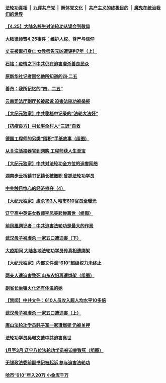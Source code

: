 ####  [法轮功真相](../../../../basic/blob/master/README.md?t=04260431) &nbsp;|&nbsp; [九评共产党](../../../../9ping.md/blob/master/README.md?t=04260431) &nbsp;|&nbsp; [解体党文化](../../../../jtdwh.md/blob/master/README.md?t=04260431)  &nbsp;|&nbsp; [共产主义的终极目的](../../../../gczydzjmd.md/blob/master/README.md?t=04260431) &nbsp;|&nbsp; [魔鬼在统治我们的世界](../../../../mgztzwmdsj.md/blob/master/README.md?t=04260431) 

#### [【4.25】大陆名校生对法轮功从误会到敬仰](../pages/prog424/a102831594.md?t=04260431) 

#### [大陆律师赞4.25事件：维护人权、尊严与信仰](../pages/prog424/a102831606.md?t=04260431) 

#### [丈夫被毒打身亡 女教师告元凶遭诬判7年（上）](../pages/prog424/a102831440.md?t=04260431) 

#### [石铭：疫情之下中共仍在迫害虐杀善良民众](../pages/prog424/a102830648.md?t=04260431) 

#### [原新华社记者回忆他所知道的四·二五](../pages/prog424/a102830638.md?t=04260431) 

#### [善舟：我所记忆的“四．二五”](../pages/prog424/a102830463.md?t=04260431) 

#### [云南司法厅副厅长被起诉 迫害法轮功被举报](../pages/prog424/a102829683.md?t=04260431) 

#### [【大纪元独家】中共秘档中记录的“法轮大法好”](../pages/prog424/a102829504.md?t=04260431) 

#### [【抗疫良方】村长率全村人“三退”自救](../pages/prog424/a102828955.md?t=04260431) 

#### [德国工程师的另类“囤积”手纸故事（组图）](../pages/prog424/a102828916.md?t=04260431) 

#### [从关注活摘器官到网购 工程师获人生至宝](../pages/prog424/a102827937.md?t=04260431) 

#### [【大纪元独家】中共对法轮功全方位的迫害网络](../pages/prog424/a102827409.md?t=04260431) 

#### [湖南步云桥镇书记镇长被撤职 曾抓法轮功学员](../pages/prog424/a102825980.md?t=04260431) 

#### [中共触目惊心的经济掠夺（4）](../pages/prog424/a102825767.md?t=04260431) 

#### [【大纪元独家】虐杀193人 哈市610官员全曝光](../pages/prog424/a102825401.md?t=04260431) 

#### [辽宁高中英语女教师李凤美悲惨离世（组图）](../pages/prog424/a102824328.md?t=04260431) 

#### [前凤凰网记者：中共迫害法轮功是最大的作恶](../pages/prog424/a102824026.md?t=04260431) 

#### [武汉母子被虐杀 一家五口遭迫害（下）](../pages/prog424/a102823499.md?t=04260431) 

#### [大疫期间 大陆各地法轮功学员传真相遭绑架](../pages/prog424/a102822750.md?t=04260431) 

#### [【大纪元独家】内部文件泄“610”超级权力未终止](../pages/prog424/a102822266.md?t=04260431) 

#### [两亲人遭迫害致死 山东农妇再遭绑架（组图）](../pages/prog424/a102821923.md?t=04260431) 

#### [副省长坐镇火化还有体温的她](../pages/prog424/a102821837.md?t=04260431) 

#### [【禁闻】中共文件：610人员收入超人均水平10多倍](../pages/prog424/a102821763.md?t=04260431) 

#### [武汉母子被虐杀 一家五口遭迫害（上）](../pages/prog424/a102821485.md?t=04260431) 

#### [唐山法轮功学员韩子军一家遭绑架 仍被关押](../pages/prog424/a102820738.md?t=04260431) 

#### [法轮功学员吴珮文遭中共迫害离世](../pages/prog424/a102819991.md?t=04260431) 

#### [1月至3月 辽宁八位法轮功学员被迫害致死（组图）](../pages/prog424/a102819961.md?t=04260431) 

#### [无锡政法委前副书记被起诉 参与迫害法轮功](../pages/prog424/a102819146.md?t=04260431) 

#### [哈市“610”年入20万 小金库千万](../pages/prog424/a102819133.md?t=04260431) 

